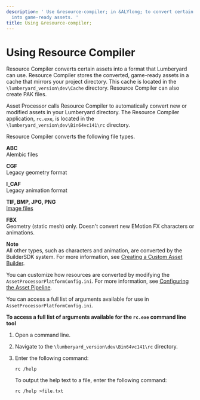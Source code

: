 ```yaml
---
description: ' Use &resource-compiler; in &ALYlong; to convert certain source files
  into game-ready assets. '
title: Using &resource-compiler;
---
```

# Using Resource Compiler<a name="asset-pipeline-rc"></a>

Resource Compiler converts certain assets into a format that Lumberyard can use\. Resource Compiler stores the converted, game\-ready assets in a cache that mirrors your project directory\. This cache is located in the `\lumberyard_version\dev\Cache` directory\. Resource Compiler can also create PAK files\.

Asset Processor calls Resource Compiler to automatically convert new or modified assets in your Lumberyard directory\. The Resource Compiler application, `rc.exe`, is located in the `\lumberyard_version\dev\Bin64vc141\rc` directory\.

Resource Compiler converts the following file types\.

**ABC**  
Alembic files

**CGF**  
Legacy geometry format

**I\_CAF**  
Legacy animation format

**TIF, BMP, JPG, PNG**  
[Image files](asset-pipeline-configuring-image-processing.md)

**FBX**  
Geometry \(static mesh\) only\. Doesn't convert new EMotion FX characters or animations\.

**Note**  
 All other types, such as characters and animation, are converted by the BuilderSDK system\. For more information, see [Creating a Custom Asset Builder](asset-builder-custom.md)\.

You can customize how resources are converted by modifying the `AssetProcessorPlatformConfig.ini`\. For more information, see [Configuring the Asset Pipeline](asset-pipeline-configuring.md)\.

You can access a full list of arguments available for use in `AssetProcessorPlatformConfig.ini`\. 

**To access a full list of arguments available for the `rc.exe` command line tool**

1. Open a command line\.

1. Navigate to the `\lumberyard_version\dev\Bin64vc141\rc` directory\.

1. Enter the following command:

   ```
   rc /help
   ```

   To output the help text to a file, enter the following command:

   ```
   rc /help >file.txt
   ```